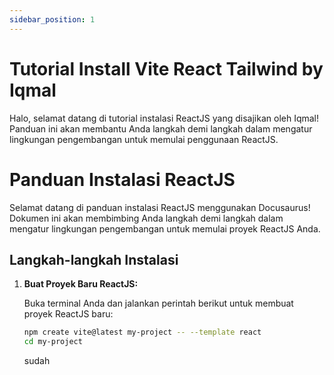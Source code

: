 ```yaml
---
sidebar_position: 1
---
```


<!-- # Tutorial Intro

Let's discover **Docusaurus in less than 5 minutes**.

## Getting Started

Get started by **creating a new site**.

Or **try Docusaurus immediately** with **[docusaurus.new](https://docusaurus.new)**.

### What you'll need

- [Node.js](https://nodejs.org/en/download/) version 18.0 or above:
  - When installing Node.js, you are recommended to check all checkboxes related to dependencies.

## Generate a new site

Generate a new Docusaurus site using the **classic template**.

The classic template will automatically be added to your project after you run the command:

```bash
npm init docusaurus@latest my-website classic
```

You can type this command into Command Prompt, Powershell, Terminal, or any other integrated terminal of your code editor.

The command also installs all necessary dependencies you need to run Docusaurus.

## Start your site

Run the development server:

```bash
cd my-website
npm run start
```

The `cd` command changes the directory you're working with. In order to work with your newly created Docusaurus site, you'll need to navigate the terminal there.

The `npm run start` command builds your website locally and serves it through a development server, ready for you to view at http://localhost:3000/.

Open `docs/intro.md` (this page) and edit some lines: the site **reloads automatically** and displays your changes.
 -->

# Tutorial Install Vite React Tailwind by Iqmal


Halo, selamat datang di tutorial instalasi ReactJS yang disajikan oleh Iqmal! Panduan ini akan membantu Anda langkah demi langkah dalam mengatur lingkungan pengembangan untuk memulai penggunaan ReactJS.

# Panduan Instalasi ReactJS

Selamat datang di panduan instalasi ReactJS menggunakan Docusaurus! Dokumen ini akan membimbing Anda langkah demi langkah dalam mengatur lingkungan pengembangan untuk memulai proyek ReactJS Anda.

<!-- ## Persyaratan Awal

Sebelum Anda mulai menginstal ReactJS, pastikan sistem Anda memenuhi persyaratan berikut:

- Node.js: ReactJS memerlukan Node.js untuk menjalankan dan mengelola paket-paket JavaScript. Anda dapat mengunduh Node.js dari [situs resmi Node.js](https://nodejs.org/).
- npm: ReactJS menggunakan npm (Node Package Manager) untuk mengelola dependensi dan paket. npm biasanya diinstal bersamaan dengan Node.js, jadi Anda tidak perlu menginstalnya secara terpisah. -->

## Langkah-langkah Instalasi

1. **Buat Proyek Baru ReactJS:**

   Buka terminal Anda dan jalankan perintah berikut untuk membuat proyek ReactJS baru:

   ```bash
   npm create vite@latest my-project -- --template react
   cd my-project
   ```

   sudah

   